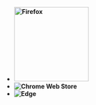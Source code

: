* **<a target="_blank" href="https://addons.mozilla.org/firefox/addon/videochat-extension-ip-locator/" style="margin-right: 3px; text-decoration: none !important;"><img src="https://img.shields.io/amo/v/videochat-extension-ip-locator?label=mozilla add-on%E2%A0%80%E2%A0%80&amp;logo=data%3Aimage%2Fpng%3Bbase64%2CiVBORw0KGgoAAAANSUhEUgAAACAAAAAgCAMAAABEpIrGAAABOFBMVEUAAAAAzdwAydcAyNgA%2F%2F8AzOYAydcAyNgAyNgA2NgAytoAzNkAytgAydgA29sA0egAyNgAyNgA%2F%2F8AyNgAydgA%2F%2F8Ay9cAydcAytkAz90Ay9gA1eoAydgAytsAyNgAytgAydkAydgAydgAyNgAydgAyNcAy9oAydgA%2F%2F8AytsAy9kAytkAyNgAydgAydkAy9kAzP8AydgAydgAydgAz98AzN0AyNcAyNsAydcAydgAydgAydcAytgAytcAydcAydcAytcAydcAyNcAydcAy9gAztgAydcAydgAzOAAydcAyNgAyNgAytwAyNcAyNgAy9wAyNcAyNcAyNgAydgAyNcAydcAydgA0uEAydkAyNgAyeQA4%2BMAyNgAydkAzN0AyNsA1f8AyNgAydgAydcA1eMAydgAydcAyNdj6PGJAAAAZ3RSTlMAJFpBAQqm8qwNPiiPygcLv8QEw5cDQMA1JU4MwiuDbl%2F%2B6%2Bm4%2B0XLAj9KePz9cjYFvervEA%2FIDsfFr%2BxcgeaOYIDo%2Bica1OMZ9bXlHe73LM3M35itxs8Rf5ATCbFeHjgGttC5ErzO3WvwaAAAAAFvck5UAc%2Bid5oAAAFsSURBVDjLfZLnQsJAEIRXCE0FgqGoIIgasaGosWFFbGDDBgpi133%2FN%2FCyFwiQC%2FOH75gh7E4OAGDA4ZSA5HJ7vD6OMOgY4iANI6I%2FoGNQZhiixIjCMBzRUfcRo7ofI6TEKGGY0RgRjgPEExwxFAeIcpwAcHBKgk%2FBltgzUpwmAZyc0qEpNDU9o3KYZTP60V6ZOTZEYH5hcUlgZpejKzljZVgVBBJgyrcmCKxrbT%2BuoEj%2BDcMPJlCszS3ef8x2iW29U5fcZ80dlnBjP%2BUBPAS7yb39A3OBw6PCMVFRAi%2BVcsL%2B7PTM8M%2F1i3BR0rFsvMNLGvfqmvybWzpVGN5pxi245ws%2FUOCRH54QqzW%2BZ14t8O%2BeKfDCDylVqbeqbBifrxSQWwVDtxpaM82HbEpgldTZZ7Yk53oDbz0NvVse4e3yqxFL4OOzw%2F%2BqC6YIfJu%2F%2FwGRGr%2BG%2Fyf222%2B%2BUgM70d3K2PusvHyxrEFfWUr8BxeC0CIQ40%2FvAAAAAElFTkSuQmCC" style="width: 171px;" alt="Firefox"></a>**
* **<a target="_blank" href="https://chrome.google.com/webstore/detail/alchldmijhnnapijdmchpkdeikibjgoi" style="margin-right: 3px; text-decoration: none !important;"><img src="https://img.shields.io/chrome-web-store/v/alchldmijhnnapijdmchpkdeikibjgoi?logo=data%3Aimage%2Fpng%3Bbase64%2CiVBORw0KGgoAAAANSUhEUgAAABAAAAAQCAYAAAAf8%2F9hAAAAAXNSR0IArs4c6QAAAiVJREFUOE%2Blk01oE0EYht%2FZ7KZ%2FxoMW2QjmV8FThKIWNMgKHpT2ouhRsZ5E9KB4FQOttF4K%2FlQUhaqgN0FEPVRk9yBEaax4aVHIod1lhbpEJAlx0%2Bx8srOJCSWe%2BjEwM9%2F7zTPvzDAMGwzWbX2xWIwVFhbGOrW9Q0Oz6XR6ZX19V8CKaRXzH%2FNPO4uH9w%2BfScRj6a4Ay7LOMsbivsgBEKccA8txMQuilQtqODzOl3cmk4%2BFA8u2dRBpRM1iIgRDClpTCLp%2FmpFKJA4HAMvSCUwTIvmpToCfa4HbCgMZyRbAtCwdAtCxW3P3ALoeIJwZqWTTgWn6DiAAfnhzbyAVPoDVKgDn8JR%2B8H1ZSEdHO4%2FWBtj2D51AGlWrcK9fA7OXwXrDYHJIALi7Bl6rA9vjkMcnwAb6QWBGIrYjuAOn9EtnIO3r1GWkXhUg9cqAIoNJDOAEanjgbgP0Zw1SJoOeBzPiCKq6rQUo6fOlT9rL9zdxZdyEIofQkz2AxSMnEdrqIePNgsrvoCgcikJw98zA3TRiRFW1CXAc%2Fbn5TJtz3uL4fRtafRfunbuF1UoDvgk1ouDG7lMIuXlxR9W%2B8yhHcm3AT8fRJxcntO%2FuEsJlD1fns7iw5TQGwhCAah0wTjxEpDIlADXpIH4PvmgDVh3nzu2l6Ytfap%2FBGHBs8wgmXx%2BCLIcBMHheHd%2FGnqCvPC2etCqNojL46G40ql7q%2Bhe6fbD%2F5TYM%2BAuwXwQg0310YwAAAABJRU5ErkJggg%3D%3D" alt="Chrome Web Store"></a>**
* **<a target="_blank" href="https://microsoftedge.microsoft.com/addons/detail/jdpiggacibaaecfbegkhakcmgaafjajn" style="margin-right: 3px; text-decoration: none !important;"><img src="https://img.shields.io/badge/dynamic/json?label=edge%20add-on%E2%A0%80%E2%A0%80%E2%A0%80%E2%A0%80&amp;prefix=v&amp;query=%24.version&amp;url=https%3A%2F%2Fmicrosoftedge.microsoft.com%2Faddons%2Fgetproductdetailsbycrxid%2Fjdpiggacibaaecfbegkhakcmgaafjajn&amp;logo=data%3Aimage%2Fpng%3Bbase64%2CiVBORw0KGgoAAAANSUhEUgAAABAAAAAQCAMAAAAoLQ9TAAAABGdBTUEAALGPC%2FxhBQAAACBjSFJNAAB6JgAAgIQAAPoAAACA6AAAdTAAAOpgAAA6mAAAF3CculE8AAAAPFBMVEXyTyF9ugDzTx%2FzTx%2F0Th98ugB9uQB9uQAApPAApPAApPL%2FuAD%2FuAD%2FuAAAo%2FDxUCF%2BuQAAo%2B7%2FuAD%2F%2F%2F8yj46bAAAAD3RSTlOVlZWYV1eYlZWYV1eYlZXvKX2YAAAAAWJLR0QTDLtclgAAAAd0SU1FB%2BcDEwIIDXd1IeAAAAABb3JOVAHPoneaAAAAMElEQVQY02PghwAGRgEIYKCPABMYMLOwsrGDAQMHGHBycfPwggGDIATw8QpBAH0EACgVDlfkCCbeAAAAJXRFWHRkYXRlOmNyZWF0ZQAyMDIzLTAzLTE5VDAyOjA4OjEyKzAwOjAw5NFsjgAAACV0RVh0ZGF0ZTptb2RpZnkAMjAyMy0wMy0xOVQwMjowODoxMiswMDowMJWM1DIAAAAASUVORK5CYII%3D" style="" alt="Edge"></a>**